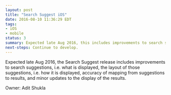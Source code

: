 ```yaml
---
layout: post
title: "Search Suggest iOS"
date: 2016-08-10 11:36:29 EDT
tags:
- iOS
- mobile
status: 3
summary: Expected late Aug 2016, this includes improvements to search suggestions and results.
next-steps: Continue to develop.
---
```


Expected late Aug 2016, the Search Suggest release includes improvements to search suggestions, i.e. what is displayed, the layout of those suggestions, i.e. how it is displayed, accuracy of mapping from suggestions to results, and minor updates to the display of the results.

Owner: Adit Shukla
